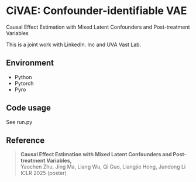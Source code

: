 # CiVAE: Confounder-identifiable VAE

Causal Effect Estimation with Mixed Latent Confounders and Post-treatment Variables

This is a joint work with LinkedIn. Inc and UVA Vast Lab.

## Environment

- Python
- Pytorch
- Pyro

## Code usage

See run.py

## Reference

>**Causal Effect Estimation with Mixed Latent Confounders and Post-treatment Variables,**    
> Yaochen Zhu, Jing Ma, Liang Wu, Qi Guo, Liangjie Hong, Jundong Li    
> ICLR 2025 (poster)
